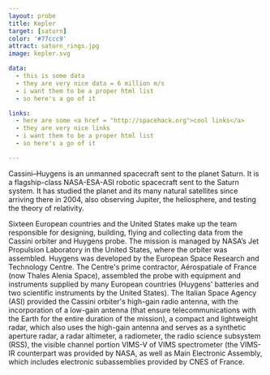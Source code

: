 ```yaml
---
layout: probe
title: Kepler
target: [saturn]
color: '#77ccc9'
attract: saturn_rings.jpg
image: kepler.svg

data:
  - this is some data
  - they are very nice data = 6 million m/s
  - i want them to be a proper html list
  - so here's a go of it

links:
  - here are some <a href = "http://spacehack.org">cool links</a>
  - they are very nice links
  - i want them to be a proper html list
  - so here's a go of it

---
```

Cassini–Huygens is an unmanned spacecraft sent to the planet Saturn. It is a flagship-class NASA-ESA-ASI
robotic spacecraft sent to the Saturn system. It has studied the planet and its many natural satellites
since arriving there in 2004, also observing Jupiter, the heliosphere, and testing the theory of relativity.

Sixteen European countries and the United States make up the team responsible for designing, building,
flying and collecting data from the Cassini orbiter and Huygens probe. The mission is managed by NASA’s
Jet Propulsion Laboratory in the United States, where the orbiter was assembled. Huygens was developed
by the European Space Research and Technology Centre. The Centre's prime contractor, Aérospatiale of
France (now Thales Alenia Space), assembled the probe with equipment and instruments supplied by many
European countries (Huygens' batteries and two scientific instruments by the United States).
The Italian Space Agency (ASI) provided the Cassini orbiter's high-gain radio antenna, with the
incorporation of a low-gain antenna (that ensure telecommunications with the Earth for the entire
duration of the mission), a compact and lightweight radar, which also uses the high-gain antenna and
serves as a synthetic aperture radar, a radar altimeter, a radiometer, the radio science subsystem (RSS),
the visible channel portion VIMS-V of VIMS spectrometer (the VIMS-IR counterpart was provided by NASA, as
well as Main Electronic Assembly, which includes electronic subassemblies provided by CNES of France.


